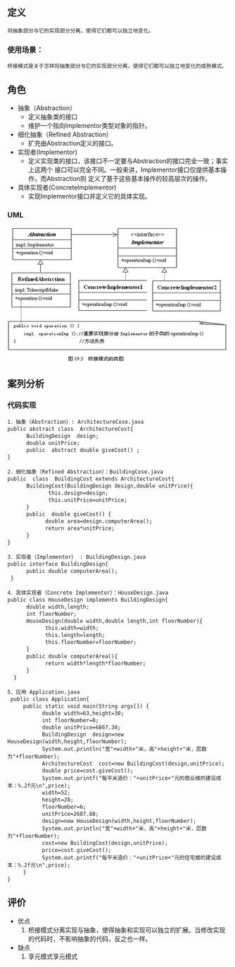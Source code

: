 ## 定义

    将抽象部分与它的实现部分分离，使得它们都可以独立地变化。

### 使用场景：

    桥接模式是关于怎样将抽象部分与它的实现部分分离，使得它们都可以独立地变化的成熟模式。

## 角色

- 抽象（Abstraction）
  - 定义抽象类的接口
  - 维护一个指向Implementor类型对象的指针。
- 细化抽象（Refined Abstraction）
  - 扩充由Abstraction定义的接口。
- 实现者(Implementor)
  - 定义实现类的接口，该接口不一定要与Abstraction的接口完全一致；事实上这两个
接口可以完全不同。一般来讲，Implementor接口仅提供基本操作，而Abstraction则
定义了基于这些基本操作的较高层次的操作。
- 具体实现者(ConcreteImplementor)
  - 实现Implementor接口并定义它的具体实现。

### UML

  ![桥接模式](assets/markdown-img-paste-20171109170118169.png)

## 案列分析

### 代码实现

    1．抽象（Abstraction）: ArchitectureCose.java
    public abstract class  ArchitectureCost{
          BuildingDesign  design;
          double unitPrice;
          public  abstract double giveCost() ;
    }

    2．细化抽象（Refined Abstraction）：BuildingCose.java
    public  class  BuildingCost extends ArchitectureCost{
          BuildingCost(BuildingDesign design,double unitPrice){
                 this.design=design;
                 this.unitPrice=unitPrice;
          }
          public  double giveCost() {
                double area=design.computerArea();
                return area*unitPrice;
          }
    }

    3．实现者（Implementor） : BuildingDesign.java
    public interface BuildingDesign{
          public double computerArea();  
     }

    4．具体实现者（Concrete Implementor）：HouseDesign.java
    public class HouseDesign implements BuildingDesign{
          double width,length;
          int floorNumber;
          HouseDesign(double width,double length,int floorNumber){
                this.width=width;
                this.length=length;
                this.floorNumber=floorNumber;
          }
          public double computerArea(){
                return width*length*floorNumber;
          }
      }

    5．应用 Application.java
     public class Application{
         public static void main(String args[]) {
               double width=63,height=30;
               int floorNumber=8;
               double unitPrice=6867.38;
               BuildingDesign  design=new HouseDesign(width,height,floorNumber);
               System.out.println("宽"+width+"米，高"+height+"米，层数为"+floorNumber);
               ArchitectureCost  cost=new BuildingCost(design,unitPrice);
               double price=cost.giveCost();
               System.out.printf("每平米造价："+unitPrice+"元的商业楼的建设成本：%.2f元\n",price);
               width=52;
               height=28;
               floorNumber=6;
               unitPrice=2687.88;
               design=new HouseDesign(width,height,floorNumber);
               System.out.println("宽"+width+"米，高"+height+"米，层数为"+floorNumber);
               cost=new BuildingCost(design,unitPrice);
               price=cost.giveCost();
               System.out.printf("每平米造价："+unitPrice+"元的住宅楼的建设成本：%.2f元\n",price);
         }
    }

## 评价
- 优点
  1. 桥接模式分离实现与抽象，使得抽象和实现可以独立的扩展。当修改实现的代码时，不影响抽象的代码，反之也一样。
- 缺点
  1. 享元模式享元模式

